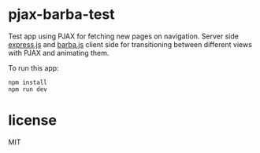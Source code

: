 # pjax-barba-test

Test app using PJAX for fetching new pages on navigation. Server side [express.js](https://github.com/expressjs/express) and [barba.js](https://github.com/luruke/barba.js) client side for transitioning between different views with PJAX and animating them. 

To run this app:

    npm install
    npm run dev
    
# license
MIT
